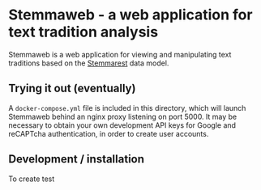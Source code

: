 
Stemmaweb - a web application for text tradition analysis
=========================================================

Stemmaweb is a web application for viewing and manipulating text traditions based on the [Stemmarest](http://dhuniwien.github.io/tradition_repo/) data model.

Trying it out (eventually)
------------
A `docker-compose.yml` file is included in this directory, which will launch Stemmaweb behind an nginx proxy listening on port 5000. It may be necessary to obtain your own development API keys for Google and reCAPTcha authentication, in order to create user accounts.

Development / installation
------------

To create test 
